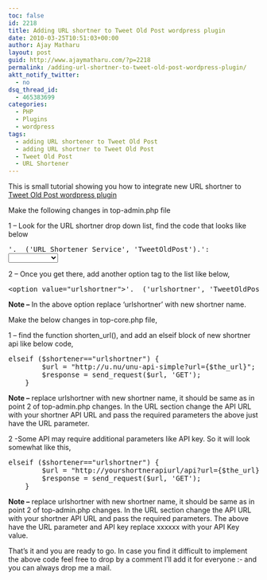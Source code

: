 ```yaml
---
toc: false
id: 2218
title: Adding URL shortner to Tweet Old Post wordpress plugin
date: 2010-03-25T10:51:03+00:00
author: Ajay Matharu
layout: post
guid: http://www.ajaymatharu.com/?p=2218
permalink: /adding-url-shortner-to-tweet-old-post-wordpress-plugin/
aktt_notify_twitter:
  - no
dsq_thread_id:
  - 465383699
categories:
  - PHP
  - Plugins
  - wordpress
tags:
  - adding URL shortener to Tweet Old Post
  - adding URL shortner to Tweet Old Post
  - Tweet Old Post
  - URL Shortener
---
```

This is small tutorial showing you how to integrate new URL shortner to [Tweet Old Post wordpress plugin](http://www.ajaymatharu.com/wordpress-plugin-tweet-old-posts/)

Make the following changes in top-admin.php file

1 &#8211; Look for the URL shortner drop down list, find the code that looks like below

<pre class="php" name="code"><label for="top_opt_url_shortener">'.__('URL Shortener Service', 'TweetOldPost').':</label>
<select id="top_opt_url_shortener" style="width: 100px;" name="top_opt_url_shortener">
		&lt;option value="is.gd">'.__('is.gd', 'TweetOldPost').'&lt;/option>
		&lt;option value="su.pr">'.__('su.pr', 'TweetOldPost').'&lt;/option>
		 &lt;option value="bit.ly">'.__('bit.ly', 'TweetOldPost').'&lt;/option>
		 &lt;option value="tr.im">'.__('tr.im', 'TweetOldPost').'&lt;/option>
		 &lt;option value="3.ly">'.__('3.ly', 'TweetOldPost').'&lt;/option>
		 &lt;option value="u.nu">'.__('u.nu', 'TweetOldPost').'&lt;/option>
		 &lt;option value="tinyurl">'.__('tinyurl', 'TweetOldPost').'&lt;/option>
	 </select>
</pre>

2 &#8211; Once you get there, add another option tag to the list like below,

<pre class="html" name="code">&lt;option value="urlshortner">'.__('urlshortner', 'TweetOldPost').'&lt;/option>
</pre>

**Note &#8211;** In the above option replace &#8216;urlshortner&#8217; with new shortner name.

Make the below changes in top-core.php file,

1 &#8211; find the function shorten_url(), and add an elseif block of new shortner api like below code,

<pre class="php" name="code">elseif ($shortener=="urlshortner") {
		$url = "http://u.nu/unu-api-simple?url={$the_url}";
		$response = send_request($url, 'GET');
	}
</pre>

**Note &#8211;** replace urlshortner with new shortner name, it should be same as in point 2 of top-admin.php changes. In the URL section change the API URL with your shortner API URL and pass the required parameters the above just have the URL parameter.

2 -Some API may require additional parameters like API key. So it will look somewhat like this,

<pre class="php" name="code">elseif ($shortener=="urlshortner") {
		$url = "http://yourshortnerapiurl/api?url={$the_url}&api=xxxxxx";
		$response = send_request($url, 'GET');
	}
</pre>

**Note &#8211;** replace urlshortner with new shortner name, it should be same as in point 2 of top-admin.php changes. In the URL section change the API URL with your shortner API URL and pass the required parameters. The above have the URL parameter and API key replace xxxxxx with your API Key value.

That&#8217;s it and you are ready to go. In case you find it difficult to implement the above code feel free to drop by a comment I&#8217;ll add it for everyone  <img src="http://www.ajaymatharu.com/wp-includes/images/smilies/simple-smile.png" alt=":-)" class="wp-smiley" style="height: 1em; max-height: 1em;" />and you can always drop me a mail.
